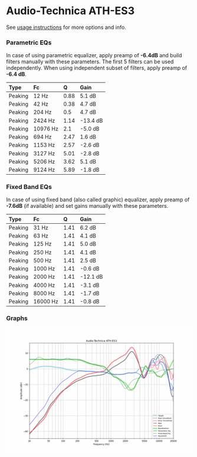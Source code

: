 # Audio-Technica ATH-ES3
See [usage instructions](https://github.com/jaakkopasanen/AutoEq#usage) for more options and info.

### Parametric EQs
In case of using parametric equalizer, apply preamp of **-6.4dB** and build filters manually
with these parameters. The first 5 filters can be used independently.
When using independent subset of filters, apply preamp of **-6.4 dB**.

| Type    | Fc       |    Q | Gain     |
|:--------|:---------|:-----|:---------|
| Peaking | 12 Hz    | 0.88 | 5.1 dB   |
| Peaking | 42 Hz    | 0.38 | 4.7 dB   |
| Peaking | 204 Hz   | 0.5  | 4.7 dB   |
| Peaking | 2424 Hz  | 1.14 | -13.4 dB |
| Peaking | 10976 Hz | 2.1  | -5.0 dB  |
| Peaking | 694 Hz   | 2.47 | 1.6 dB   |
| Peaking | 1153 Hz  | 2.57 | -2.6 dB  |
| Peaking | 3127 Hz  | 5.01 | -2.8 dB  |
| Peaking | 5206 Hz  | 3.62 | 5.1 dB   |
| Peaking | 9124 Hz  | 5.89 | -1.8 dB  |

### Fixed Band EQs
In case of using fixed band (also called graphic) equalizer, apply preamp of **-7.6dB**
(if available) and set gains manually with these parameters.

| Type    | Fc       |    Q | Gain     |
|:--------|:---------|:-----|:---------|
| Peaking | 31 Hz    | 1.41 | 6.2 dB   |
| Peaking | 63 Hz    | 1.41 | 4.1 dB   |
| Peaking | 125 Hz   | 1.41 | 5.0 dB   |
| Peaking | 250 Hz   | 1.41 | 4.1 dB   |
| Peaking | 500 Hz   | 1.41 | 2.5 dB   |
| Peaking | 1000 Hz  | 1.41 | -0.6 dB  |
| Peaking | 2000 Hz  | 1.41 | -12.1 dB |
| Peaking | 4000 Hz  | 1.41 | -3.1 dB  |
| Peaking | 8000 Hz  | 1.41 | -1.7 dB  |
| Peaking | 16000 Hz | 1.41 | -0.8 dB  |

### Graphs
![](./Audio-Technica%20ATH-ES3.png)